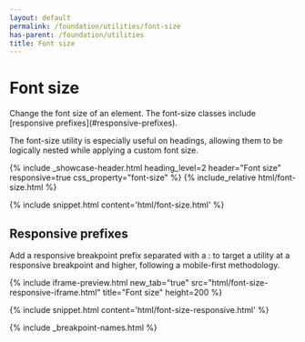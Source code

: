```yaml
---
layout: default
permalink: /foundation/utilities/font-size
has-parent: /foundation/utilities
title: Font size
---
```


# Font size

<div class="va-introtext" markdown="1">
Change the font size of an element. The font-size classes include [responsive prefixes](#responsive-prefixes).
</div>

The font-size utility is especially useful on headings, allowing them to be logically nested while applying a custom font size.

<div class="site-showcase">
{%
  include _showcase-header.html
  heading_level=2
  header="Font size"
  responsive=true
  css_property="font-size"
%}
{% include_relative html/font-size.html %}
</div>

{% include snippet.html content='html/font-size.html' %}

## Responsive prefixes

Add a responsive breakpoint prefix separated with a : to target a utility at a responsive breakpoint and higher, following a mobile-first methodology.

{% include iframe-preview.html new_tab="true" src="html/font-size-responsive-iframe.html" title="Font size" height=200 %}

{% include snippet.html content='html/font-size-responsive.html' %}

{% include _breakpoint-names.html %}